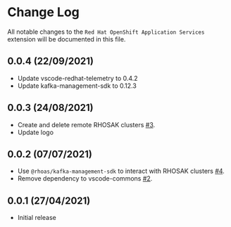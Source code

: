 # Change Log

All notable changes to the `Red Hat OpenShift Application Services` extension will be documented in this file.

## 0.0.4 (22/09/2021)
- Update vscode-redhat-telemetry to 0.4.2
- Update kafka-management-sdk to 0.12.3

## 0.0.3 (24/08/2021)

- Create and delete remote RHOSAK clusters [#3](https://github.com/redhat-developer/vscode-rhoas/pull/3).
- Update logo

## 0.0.2 (07/07/2021)

- Use `@rhoas/kafka-management-sdk` to interact with RHOSAK clusters [#4](https://github.com/redhat-developer/vscode-rhoas/pull/4).
- Remove dependency to vscode-commons [#2](https://github.com/redhat-developer/vscode-rhoas/pull/2).

## 0.0.1 (27/04/2021)

- Initial release